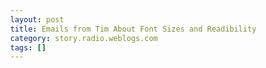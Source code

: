 ```yaml
---
layout: post
title: Emails from Tim About Font Sizes and Readibility
category: story.radio.weblogs.com
tags: []
---
```

<head>
<meta http-equiv="Content-Type" content="text/html; charset=UTF-8">
    <meta http-equiv="Expires" content="Mon, 01 Jan 1990 01:00:00 GMT">
    <title>Emails from Tim About Font Sizes and Readibility</title>
    <style type="text/css">
      body {
        margin-top: 0px;
        margin-left: 0px;
        margin-right: 0px;
        margin-bottom: 0px;
        }

      body, td, p {
        font-family: verdana, sans-serif;
        font-size: 90%;
        }

      h2 { 
        font-family: Verdana, Arial, Helvetica, sans-serif; font-size: 24px; font-weight: bold
        }
      .header {
        font-family: Verdana, Arial, Helvetica, sans-serif; font-size: 40px; font-weight: bold
        }
      .realsmall {
        font-family: Verdana, Arial, Helvetica, sans-serif; font-size: 9px;
        }
      .small {
        font-family: Verdana, Arial, Helvetica, sans-serif; font-size: 10px;
        }
      </style>
    </head>

| 

 |

| ![](http://radio.weblogs.com/0103807/images/trans60x60.gif)  
 | Last updated: 6/16/2002; 10:21:42 AM  
 | ![](http://radio.weblogs.com/0103807/images/trans60x60.gif) |

| ![](http://radio.weblogs.com/0103807/images/trans60x1.gif)  
 | 

<font size="+3"><b><a href="http://radio.weblogs.com/0103807/" style="color:black; text-decoration:none">The FuzzyBlog!</a></b></font>  
_Marketing 101. Consulting 101. PHP Consulting. Random geeky stuff. I Blog Therefore I Am._

<font size="+1"><b>Emails from Tim About Font Sizes and Readibility</b></font>

<font size="2">
<p>Mail #1: </p>
<p> </p>
<p>Scott,</p>
<p>... </p>
<p>You've convinced me to start a weblog, although it will mostly be a family </p>
<p>thing, about my 6 year old son and what he is up to. I'm still debating </p>
<p>between Radio (I like the easy RSS) and Blogger Pro (I like the ease)</p>
<p>Thanks,</p>
<p>Tim</p>
<p>P.S. I tried to print out your "16+ tips.." but the type ran over the right </p>
<p>margin, using I.E 5.5.</p>
<p>P.S. A hint for your book. Most bloggers have their type size too low, and </p>
<p>have it fixed absolutely, so it is hard for people who aren't used to </p>
<p>staring at tiny type on a screen all to read it. Your friend noopy </p>
<p><a href="http://www.noopy.org/bloghorn/"></a><a href="http://www.noopy.org/bloghorn/">http://www.noopy.org/bloghorn/</a> is a case in point.</p>
<p> </p>
<p>Mail #2: </p>
<font size="2">
<p>Scott,</p>
<p>Sorry, I do seem to have been on a bit of a tear about readability </p>
<p>recently, and your site seems to have borne the brunt of it.</p>
<p>I have Opera 5 with the banner ad installed and use it sometimes, although </p>
<p>I must confess mostly to test out pages I produce. I love the tabs, similar </p>
<p>to the ones in NoteTab. I've used the zoom function on it, but it really </p>
<p>screws up pages sometimes, especially the display of graphics. I also tend </p>
<p>to leave the "use user .css" stuff alone, so that I can test my own the </p>
<p>pages the way the majority of (Opera) users will see them. I haven't seen </p>
<p>the "little author/user mode toggle button" - maybe it is in 6. The real </p>
<p>problem is that I have customized IE so much with add-ons like the Google </p>
<p>toolbar, surfsaver, roboform, etc. that it would be very hard to give them </p>
<p>up, much as I dislike MS. Plus, I want to see pages the way the majority of </p>
<p>users see them.</p>
<p>At least I will download Opera 6 when I get back to my home machine - maybe </p>
<p>it does better with the magnify feature.</p>
<p>Thanks for the notes. Keep on bloggin'. I'm just starting up mine, and I am </p>
<p>reminded what discipline it takes to write something other than email every </p>
<p>day.</p>
<p>Tim</p></font></font>

  
  

<script language="JavaScript" type="text/javascript"><!--
	var imageUrl = "http://subhonker6.userland.com/weblogStats/count.gif";
	var imageTag = "<img src=\"" + imageUrl + "?group=radio1&usernum=103807&referer=" + escape (document.referrer) + "\" height=\"1\" width=\"1\">";
	document.write (imageTag);
	//--></script>

 | ![](http://radio.weblogs.com/0103807/images/trans60x1.gif)  
 |
| ![](http://radio.weblogs.com/0103807/images/trans60x60.gif)  
 | Copyright 2002 © The FuzzyStuff  
 | ![](http://radio.weblogs.com/0103807/images/trans60x60.gif)  
 |

